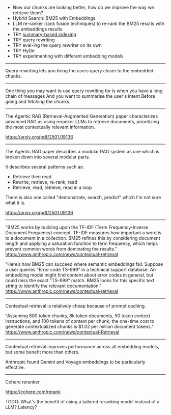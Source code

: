 - Now our chunks are looking better, how do we improve
  the way we retrieve them?
- Hybrid Search: BM25 with Embeddings
- LLM re-ranker (rank fusion techniques) to re-rank the BM25 results with the embeddings results
- TRY [summary-based indexing](https://www.llamaindex.ai/blog/a-new-document-summary-index-for-llm-powered-qa-systems-9a32ece2f9ec)
- TRY query rewriting
- TRY eval-ing the query rewriter on its own
- TRY HyDe
- TRY experimenting with different embedding models

---

Query rewriting lets you bring the users query closer to the embedded chunks.

---

One thing you may want to use query rewriting for is when you have a long chain of messages And you want to summarise the user's intent Before going and fetching the chunks.

---

The Agentic RAG (Retrieval-Augmented Generation) paper characterizes advanced RAG as using reranker LLMs to retrieve documents, prioritizing the most contextually relevant information.

https://arxiv.org/pdf/2501.09136

---

The Agentic RAG paper describes a modular RAG system as one which is broken down into several modular parts.

It describes several patterns such as:

- Retrieve then read
- Rewrite, retrieve, re-rank, read
- Retrieve, read, retrieve, read in a loop

There is also one called "demonstrate, search, predict" which I'm not sure what it is.

https://arxiv.org/pdf/2501.09136

---

"BM25 works by building upon the TF-IDF (Term Frequency-Inverse Document Frequency) concept. TF-IDF measures how important a word is to a document in a collection. BM25 refines this by considering document length and applying a saturation function to term frequency, which helps prevent common words from dominating the results." https://www.anthropic.com/news/contextual-retrieval

"Here’s how BM25 can succeed where semantic embeddings fail: Suppose a user queries "Error code TS-999" in a technical support database. An embedding model might find content about error codes in general, but could miss the exact "TS-999" match. BM25 looks for this specific text string to identify the relevant documentation." https://www.anthropic.com/news/contextual-retrieval

---

Contextual retrieval is relatively cheap because of prompt caching.

"Assuming 800 token chunks, 8k token documents, 50 token context instructions, and 100 tokens of context per chunk, the one-time cost to generate contextualized chunks is $1.02 per million document tokens." https://www.anthropic.com/news/contextual-Retrieval

---

Contextual retrieval improves performance across all embedding models, but some benefit more than others.

Anthropic found Gemini and Voyage embeddings to be particularly effective.

---

Cohere reranker

https://cohere.com/rerank

TODO: What's the benefit of using a tailored reranking model instead of a LLM? Latency?
